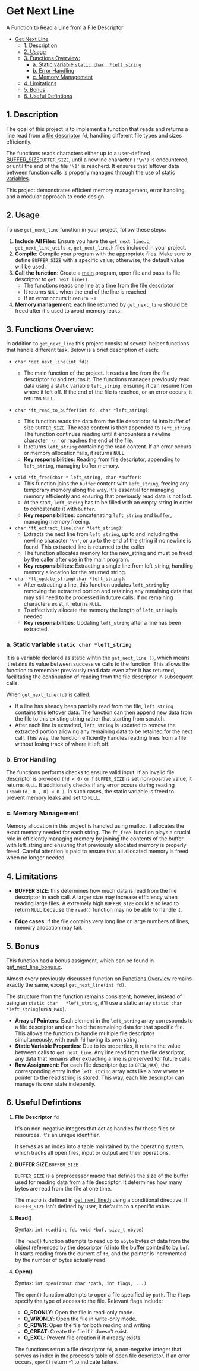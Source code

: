 # Get Next Line

A Function to Read a Line from a File Descriptor

- [Get Next Line](#get-next-line)
  - [1. Description](#1-description)
  - [2. Usage](#2-usage)
  - [3. Functions Overview:](#3-functions-overview)
    - [a. Static variable `static char	*left_string`](#a-static-variable-static-charleft_string)
    - [b. Error Handling](#b-error-handling)
    - [c. Memory Management](#c-memory-management)
  - [4. Limitations](#4-limitations)
  - [5. Bonus](#5-bonus)
  - [6. Useful Defintions](#6-useful-defintions)

## 1. Description

The goal of this project is to implement a function that reads and returns a line read from a [file descriptor](#6-useful-defintions) `fd`, handling different file types and sizes efficiently.

The functions reads characters either up to a user-defined [BUFFER_SIZE](#6-useful-defintions)`BUFFER_SIZE`, until a newline character `('\n')` is encountered, or until the end of the file `'\0'` is reacherd. It ensures that leftover data between function calls is properly managed through the use of [static variables](#a-static-variable-static-charleft_string).

This project demonstrates efficient memory management, error handling, and a modular approach to code design.

## 2. Usage

To use `get_next_line` function in your project, follow these steps:

1. **Include All Files**: Ensure you have the `get_next_line.c`, `get_next_line_utils.c`, `get_next_line.h` files included in your project.
2. **Compile**: Compile your program with the appropriate files. Make sure to define `BUFFER_SIZE` with a specific value; otherwise, the default value will be used.
3. **Call the function**: Create a [main](main.c) program, open file and pass its file descriptor to `get_next_line()`.
   - The functions reads one line at a time from the file descriptor
   - It returns `NULL` when the end of the line is reached
   - If an error occurs it `return -1`.
4. **Memory management**: each line returned by `get_next_line` should be freed after it's used to avoid memory leaks.

## 3. Functions Overview:

In addition to `get_next_line` this project consist of several helper functions that handle different task. Below is a brief description of each:

- `char *get_next_line(int fd)`:

  - The main function of the project. It reads a line from the file descriptor `fd` and returns it. The functions manages previously read data using a static variable `left_string`, ensuring it can resume from where it left off. If the end of the file is reached, or an error occurs, it returns `NULL`.

- `char *ft_read_to_buffer(int fd, char *left_string)`:

  - This function reads the data from the file descriptor `fd` into buffer of size `BUFFER_SIZE`. The read content is then appended to `left_string`. The function continues reading until it encounters a newline character `'\n'` or reaches the end of the file.
  - It returns `left_string` containing the read content. If an error occurs or memory allocation fails, it returns `NULL`
  - **Key responsibilities**: Reading from file descriptor, appending to `left_string`, managing buffer memory.

* `void *ft_free(char * left_string, char *buffer)`:
  - This function joins the `buffer` content with `left_string`, freeing any temporary memory along the way. It's essential for managing memory efficiently and ensuring that previously read data is not lost.
  - At the start, `left_string` has to be filled with an empty string in order to concatenate it with `buffer`.
  - **Key responsibilities**: concatenating `left_string` and `buffer`, managing memory freeing.
* `char *ft_extract_line(char *left_string)`:
  - Extracts the next line from `left_string`, up to and including the newline character `'\n'`, or up to the end of the string if no newline is found. This extracted line is returned to the caller
  - The function allocates memory for the new_string and must be freed by the caller after use in the main program.
  - **Key responsibilites**: Extracting a single line from left_string, handling memory allocation for the returned string.
* `char *ft_update_string(char *left_string)`:
  - After extracting a line, this function updates `left_string` by removing the extracted portion and retaining any remaining data that may still need to be processed in future calls. If no remaining characters exist, it returns `NULL`.
  - To effectively allocate the memory the length of `left_string` is needed.
  - **Key responsibilities**: Updating `left_string` after a line has been extracted.

### a. Static variable `static char	*left_string`

It is a variable declared as static wihtin the `get_next_line ()`, which means it retains its value between successive calls to the function. This allows the function to remember previously read data even after it has returned, facilitating the continuation of reading from the file descriptor in subsequent calls.

When `get_next_line(fd)` is called:

- If a line has already been partially read from the file, `left_string` contains this leftover data. The function can then append new data from the file to this existing string rather that starting from scratch.
- After each line is extradted, `left_string` is updated to remove the extracted portion allowing any remaining data to be retained for the next call. This way, the function efficiently handles reading lines from a file without losing track of where it left off.

### b. Error Handling

The functions performs checks to ensure valid input. If an invalid file descriptor is provided `(fd < 0)` or if `BUFFER_SIZE` is set non-positive value, it returns `NULL`. It additionally checks if any error occurs during reading `(read(fd, 0 , 0) < 0 )`. In such cases, the static variable is freed to prevent memory leaks and set to `NULL`.

### c. Memory Management

Memory allocation in this project is handled using malloc. It allocates the exact memory needed for each string. The `ft_free `function plays a crucial role in efficiently managing memory by joining the contents of the buffer with left_string and ensuring that previously allocated memory is properly freed. Careful attention is paid to ensure that all allocated memory is freed when no longer needed.

## 4. Limitations

- **BUFFER SIZE**: this determines how much data is read from the file descriptor in each call. A larger size may increase efficiency when reading large files. A extremely high `BUFFER_SIZE` could also lead to return `NULL` because the `read()` function may no be able to handle it.

- **Edge cases**: if the file contains very long line or large numbers of lines, memory allocation may fail.

## 5. Bonus

This function had a bonus assigment, which can be found in [get_next_line_bonus.c](./gnl_bonus/get_next_line_bonus.c).

Almost every previously discussed function on [Functions Overview](#3-functions-overview) remains exactly the same, except `get_next_line(int fd)`.

The structure from the function remains consistent; however, instead of using an `static char	*left_string`, it'll use a static array `static char	*left_string[OPEN_MAX]`.

- **Array of Pointers**: Each element in the `left_string` array corresponds to a file descriptor and can hold the remaining data for that specific file. This allows the function to handle multiple file descriptos simultaneously, with each `fd` having its own string.
- **Static Variable Properties**: Due to its properties, it retains the value between calls to `get_next_line`. Any line read from the file descriptor, any data that remains after extracting a line is preserved for future calls.
- **Row Assignment**: For each file descriptor (up to `OPEN_MAX`), the corresponding entry in the `left_string` array acts like a row where te pointer to the read string is stored. This way, each file descriptor can manage its own state indepently.

## 6. Useful Defintions

1. **File Descriptor** `fd`

   It's an non-negative integers that act as handles for these files or resources. It's an unique identifier.

   It serves as an index into a table maintained by the operating system, which tracks all open files, input or output and their operations.

2. **BUFFER SIZE** `BUFFER_SIZE`

   `BUFFER_SIZE` is a preprocessor macro that defines the size of the buffer used for reading data from a file descriptor. It determines how many bytes are read from the file at one time.

   The macro is defined in [get_next_line.h](./get_next_line.h) using a conditional directive. If `BUFFER_SIZE` isn't defined by user, it defaults to a specific value.

3. **Read()**

   Syntax: `int	read(int fd, void *buf, size_t nbyte)`

   The `read()` function attempts to read up to `nbyte` bytes of data from the object referenced by the descriptor `fd` into the buffer pointed to by `buf`. It starts reading from the current of `fd`, and the pointer is incremented by the number of bytes actually read.

4. **Open()**

   Syntax: `int	open(const char *path, int flags, ...)`

   The `open()` function attempts to open a file specified by `path`. The `flags` specify the type of access to the file. Relevant flags include:

   - **O_RDONLY**: Open the file in read-only mode.
   - **O_WRONLY**: Open the file in write-only mode.
   - **O_RDWR**: Open the file for both reading and writing.
   - **O_CREAT**: Create the file if it doesn't exist.
   - **O_EXCL**: Prevent file creation if it already exists.

   The functions retrun a file descriptor `fd`, a non-negative integer that serves as index in the process's table of open file descriptor. If an error occurs, `open()` return -1 to indicate failure.
